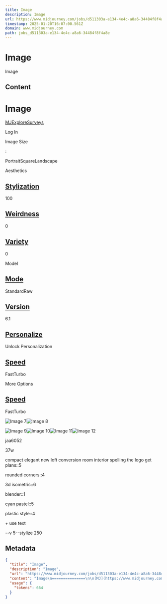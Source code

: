 ```yaml
---
title: Image
description: Image
url: https://www.midjourney.com/jobs/d511303a-e134-4e4c-a8a6-34484f8f4a8e?index=3
timestamp: 2025-01-20T16:07:00.561Z
domain: www.midjourney.com
path: jobs_d511303a-e134-4e4c-a8a6-34484f8f4a8e
---
```


# Image


Image


## Content

Image
===============

[MJ](https://www.midjourney.com/explore?tab=top)[Explore](https://www.midjourney.com/explore?tab=top)[Surveys](https://www.midjourney.com/tasks)

[](https://www.midjourney.com/help)[](https://www.midjourney.com/updates)

Log In

Image Size

:

PortraitSquareLandscape

Aesthetics

[Stylization](https://docs.midjourney.com/docs/stylize)
-------------------------------------------------------

100

[Weirdness](https://docs.midjourney.com/docs/weird)
---------------------------------------------------

0

[Variety](https://docs.midjourney.com/docs/chaos)
-------------------------------------------------

0

Model

[Mode](https://docs.midjourney.com/docs/style)
----------------------------------------------

StandardRaw

[Version](https://docs.midjourney.com/docs/models)
--------------------------------------------------

6.1

[Personalize](https://docs.midjourney.com/docs/personalization)
---------------------------------------------------------------

Unlock Personalization

[Speed](https://docs.midjourney.com/docs/fast-relax)
----------------------------------------------------

FastTurbo

More Options

[Speed](https://docs.midjourney.com/docs/fast-relax)
----------------------------------------------------

FastTurbo

![Image 7](https://cdn.midjourney.com/d511303a-e134-4e4c-a8a6-34484f8f4a8e/0_3_384_N.webp?method=shortest&qst=6&quality=15)![Image 8](https://cdn.midjourney.com/d511303a-e134-4e4c-a8a6-34484f8f4a8e/0_3.jpeg)

![Image 9](https://cdn.midjourney.com/d511303a-e134-4e4c-a8a6-34484f8f4a8e/0_0_384_N.webp?method=shortest&qst=6&quality=15)![Image 10](https://cdn.midjourney.com/d511303a-e134-4e4c-a8a6-34484f8f4a8e/0_1_384_N.webp?method=shortest&qst=6&quality=15)![Image 11](https://cdn.midjourney.com/d511303a-e134-4e4c-a8a6-34484f8f4a8e/0_2_384_N.webp?method=shortest&qst=6&quality=15)![Image 12](https://cdn.midjourney.com/d511303a-e134-4e4c-a8a6-34484f8f4a8e/0_3_384_N.webp?method=shortest&qst=6&quality=15)

jaa6052

37w

compact elegant new loft conversion room interior spelling the logo get plans::5

rounded corners::4

3d isometric::6

blender::1

cyan pastel::5

plastic style::4

\+ use text

\--v 5\--stylize 250

## Metadata

```json
{
  "title": "Image",
  "description": "Image",
  "url": "https://www.midjourney.com/jobs/d511303a-e134-4e4c-a8a6-34484f8f4a8e?index=3",
  "content": "Image\n===============\n\n[MJ](https://www.midjourney.com/explore?tab=top)[Explore](https://www.midjourney.com/explore?tab=top)[Surveys](https://www.midjourney.com/tasks)\n\n[](https://www.midjourney.com/help)[](https://www.midjourney.com/updates)\n\nLog In\n\nImage Size\n\n:\n\nPortraitSquareLandscape\n\nAesthetics\n\n[Stylization](https://docs.midjourney.com/docs/stylize)\n-------------------------------------------------------\n\n100\n\n[Weirdness](https://docs.midjourney.com/docs/weird)\n---------------------------------------------------\n\n0\n\n[Variety](https://docs.midjourney.com/docs/chaos)\n-------------------------------------------------\n\n0\n\nModel\n\n[Mode](https://docs.midjourney.com/docs/style)\n----------------------------------------------\n\nStandardRaw\n\n[Version](https://docs.midjourney.com/docs/models)\n--------------------------------------------------\n\n6.1\n\n[Personalize](https://docs.midjourney.com/docs/personalization)\n---------------------------------------------------------------\n\nUnlock Personalization\n\n[Speed](https://docs.midjourney.com/docs/fast-relax)\n----------------------------------------------------\n\nFastTurbo\n\nMore Options\n\n[Speed](https://docs.midjourney.com/docs/fast-relax)\n----------------------------------------------------\n\nFastTurbo\n\n![Image 7](https://cdn.midjourney.com/d511303a-e134-4e4c-a8a6-34484f8f4a8e/0_3_384_N.webp?method=shortest&qst=6&quality=15)![Image 8](https://cdn.midjourney.com/d511303a-e134-4e4c-a8a6-34484f8f4a8e/0_3.jpeg)\n\n![Image 9](https://cdn.midjourney.com/d511303a-e134-4e4c-a8a6-34484f8f4a8e/0_0_384_N.webp?method=shortest&qst=6&quality=15)![Image 10](https://cdn.midjourney.com/d511303a-e134-4e4c-a8a6-34484f8f4a8e/0_1_384_N.webp?method=shortest&qst=6&quality=15)![Image 11](https://cdn.midjourney.com/d511303a-e134-4e4c-a8a6-34484f8f4a8e/0_2_384_N.webp?method=shortest&qst=6&quality=15)![Image 12](https://cdn.midjourney.com/d511303a-e134-4e4c-a8a6-34484f8f4a8e/0_3_384_N.webp?method=shortest&qst=6&quality=15)\n\njaa6052\n\n37w\n\ncompact elegant new loft conversion room interior spelling the logo get plans::5\n\nrounded corners::4\n\n3d isometric::6\n\nblender::1\n\ncyan pastel::5\n\nplastic style::4\n\n\\+ use text\n\n\\--v 5\\--stylize 250",
  "usage": {
    "tokens": 664
  }
}
```
